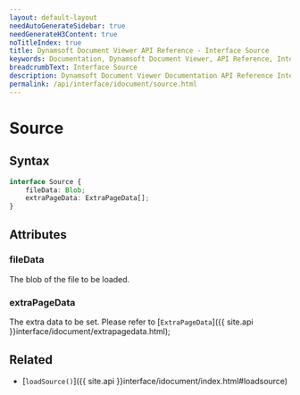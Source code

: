 ```yaml
---
layout: default-layout
needAutoGenerateSidebar: true
needGenerateH3Content: true
noTitleIndex: true
title: Dynamsoft Document Viewer API Reference - Interface Source
keywords: Documentation, Dynamsoft Document Viewer, API Reference, Interface Source
breadcrumbText: Interface Source
description: Dynamsoft Document Viewer Documentation API Reference Interface Source Page
permalink: /api/interface/idocument/source.html
---
```


# Source

## Syntax

```typescript
interface Source {
    fileData: Blob; 
    extraPageData: ExtraPageData[]; 
}
```

## Attributes

### fileData

The blob of the file to be loaded.

### extraPageData

The extra data to be set. Please refer to [`ExtraPageData`]({{ site.api }}interface/idocument/extrapagedata.html);

## Related

- [`loadSource()`]({{ site.api }}interface/idocument/index.html#loadsource)